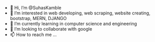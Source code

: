 - 👋 Hi, I’m @SuhasKamble
- 👀 I’m interested in web developing, web scraping, website creating, bootstrap, MERN, DJANGO 
- 🌱 I’m currently learning in computer science and engineering
- 💞️ I’m looking to collaborate with google
- 📫 How to reach me ...

<!---
SuhasKamble/SuhasKamble is a ✨ special ✨ repository because its `README.md` (this file) appears on your GitHub profile.
You can click the Preview link to take a look at your changes.
--->

